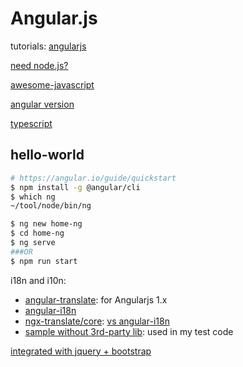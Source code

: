 # Angular.js

tutorials: [angularjs](https://docs.angularjs.org/tutorial)

[need node.js?](https://stackoverflow.com/questions/26398537/do-i-need-node-js-to-use-angularjs)

[awesome-javascript](https://github.com/sorrycc/awesome-javascript)

[angular version](https://www.simplilearn.com/angularjs-vs-angular-2-vs-angular-4-differences-article)

[typescript](https://www.typescriptlang.org/)

## hello-world

```bash
# https://angular.io/guide/quickstart
$ npm install -g @angular/cli
$ which ng 
~/tool/node/bin/ng

$ ng new home-ng
$ cd home-ng
$ ng serve
###OR
$ npm run start

```

i18n and i10n:

* [angular-translate](https://github.com/angular-translate/angular-translate): for Angularjs 1.x
* [angular-i18n](https://angular.io/guide/i18n#angular-and-i18n)
* [ngx-translate/core](https://github.com/ngx-translate/core): [vs angular-i18n](https://github.com/ngx-translate/core/issues/495) 
* [sample without 3rd-party lib](https://medium.com/@DenysVuika/simple-i18n-support-for-your-angular-apps-6138a47eb2a9): used in my test code


[integrated with jquery  + bootstrap](https://medium.com/codingthesmartway-com-blog/using-bootstrap-with-angular-c83c3cee3f4a)
